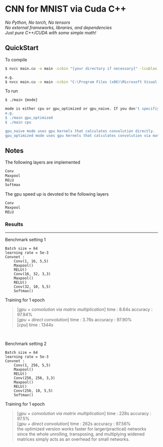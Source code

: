 # CNN for MNIST via Cuda C++

_No Python, No torch, No tensors_  
_No external frameworks, libraries, and dependencies_  
_Just pure C++/CUDA with some simple math!_

## QuickStart
To compile
```bash
$ nvcc main.cu -o main -ccbin "[your directory if necessary]" -lcublas

e.g.
$ nvcc main.cu -o main -ccbin "C:\Program Files (x86)\Microsoft Visual Studio\2019\Community\VC\Tools\MSVC\14.29.30133\bin\Hostx64\x64" -lcublas
```
To run
```bash
$ ./main {mode}

mode is either cpu or gpu_optimized or gpu_naive. If you don't specifiy mode, gpu_optimized is selected as default.
e.g.  
$ ./main gpu_optimized
$ ./main cpu  

gpu_naive mode uses gpu kernels that calculates convolution directly.
gpu_optimized mode uses gpu kernels that calculates convolution via matrix multiplication
```

## Notes
The following layers are implemented
```bash
Conv 
Maxpool 
RELU 
Softmax
```
The gpu speed up is devoted to the following layers
```bash
Conv
Maxpool
RELU
```

### Results
---
Benchmark setting 1
```
Batch size = 64
learning rate = 5e-3
Convnet : 
    Conv(1, 16, 5,5)
    Maxpool()
    RELU()
    Conv(16, 32, 3,3)
    Maxpool()
    RELU()
    Conv(32, 10, 5,5)
    Softmax()
```
Training for 1 epoch
> [_gpu + convolution via matrix multiplication_]  time : 8.64s  accuracy : 97.94%  
> [_gpu + direct convolution_]  time : 3.76s  accuracy : 97.90%  
> [_cpu_]  time : 1344s
<br>

Benchmark setting 2
```
Batch size = 64
learning rate = 5e-3
Convnet : 
    Conv(1, 256, 5,5)
    Maxpool()
    RELU()
    Conv(256, 256, 3,3)
    Maxpool()
    RELU()
    Conv(256, 10, 5,5)
    Softmax()
```
Training for 1 epoch
> [_gpu + convolution via matrix multiplication_]  time : 228s  accuracy : 97.5%  
> [_gpu + direct convolution_]  time : 262s  accuracy : 97.56%    
> the optimized version works faster for larger(practical) networks since the whole unrolling, transposing, and multiplying widened matrices simply acts as an overhead for small networks. 